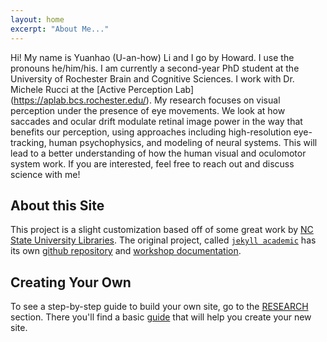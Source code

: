 ```yaml
---
layout: home
excerpt: "About Me..."
---
```


Hi! My name is Yuanhao (U-an-how) Li and I go by Howard. I use the pronouns he/him/his. I am currently a second-year PhD student at the University of Rochester Brain and Cognitive Sciences. I work with Dr. Michele Rucci at the [Active Perception Lab] (https://aplab.bcs.rochester.edu/). My research focuses on visual perception under the presence of eye movements. We look at how saccades and ocular drift modulate retinal image power in the way that benefits our perception, using approaches including high-resolution eye-tracking, human psychophysics, and modeling of neural systems. This will lead to a better understanding of how the human visual and oculomotor system work. If you are interested, feel free to reach out and discuss science with me!

## About this Site

This project is a slight customization based off of some great work by 
  [NC State University Libraries](https://www.lib.ncsu.edu/).
  The original project, called [`jekyll academic`](https://ncsu-libraries.github.io/jekyll-academic-docs/)
  has its own [github repository](https://github.com/NCSU-Libraries/jekyll-academic)
  and [workshop documentation](https://ncsu-libraries.github.io/jekyll-academic-docs/workshop/). 


## Creating Your Own

To see a step-by-step guide to build your own site, go to the [RESEARCH](/research) section. 
  There you'll find a basic [guide](/blog/getting-started) that will help you
  create your new site.
  
